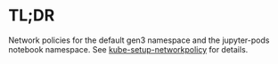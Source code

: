 # TL;DR

Network policies for the default gen3 namespace and the jupyter-pods notebook namespace.
See [kube-setup-networkpolicy](../../../doc/kube-setup-networkpolicy.md) for details.